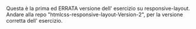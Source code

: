 Questa è la prima ed ERRATA versione dell' esercizio su responsive-layout. 
Andare alla repo "htmlcss-responsive-layout-Version-2", per la versione corretta dell' esercizio.
